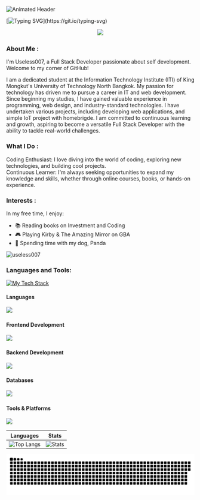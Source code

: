 ![Animated Header](https://capsule-render.vercel.app/api?type=waving&color=0e75b6&height=200&section=header&text=Useless007&fontSize=90&animation=fadeIn)

[![Typing SVG](https://readme-typing-svg.demolab.com/?lines=Hi+there+👋;I+am+a+Full+Stack+Developer;I+love+coding!)](https://git.io/typing-svg)

<div id="header" align="center">
  <img src="https://media3.giphy.com/media/v1.Y2lkPTc5MGI3NjExZDFjMzMwd200NG8xYzEwcDJpcm9kaXJ2MjdzZnI3MW5mdG13OHNobSZlcD12MV9pbnRlcm5hbF9naWZfYnlfaWQmY3Q9Zw/Ws6T5PN7wHv3cY8xy8/giphy.gif" width="50%">
</div>

### About Me :

I'm Useless007, a Full Stack Developer passionate about self development. Welcome to my corner of GitHub!

I am a dedicated student at the Information Technology Institute (ITI) of King Mongkut's University of Technology North Bangkok. My passion for technology has driven me to pursue a career in IT and web development. Since beginning my studies, I have gained valuable experience in programming, web design, and industry-standard technologies. I have undertaken various projects, including developing web applications, and simple IoT project with homebrigde.
I am committed to continuous learning and growth, aspiring to become a versatile Full Stack Developer with the ability to tackle real-world challenges.

### What I Do :

Coding Enthusiast: I love diving into the world of coding, exploring new technologies, and building cool projects.<br>
Continuous Learner: I'm always seeking opportunities to expand my knowledge and skills, whether through online courses, books, or hands-on experience.

### Interests :

In my free time, I enjoy:

- 📚 Reading books on Investment and Coding
- 🎮 Playing Kirby & The Amazing Mirror on GBA
- 🐶 Spending time with my dog, Panda

<p align="left"> <img src="https://komarev.com/ghpvc/?username=useless007&label=Profile%20views&color=0e75b6&style=flat" alt="useless007" /> </p>

<div align="left">
  <h3>Languages and Tools:</h3>
  <a href="https://git.io/typing-svg">
    <img src="https://readme-typing-svg.demolab.com/?lines=My+Tech+Stack;Languages:+Go,+Python,+TypeScript;Frontend:+React,+Next.js,+Tailwind;Backend:+Node.js,+Docker,+Redis&vCenter=true&width=450&height=50" alt="My Tech Stack" />
  </a>
  <h4>Languages</h4>
  <a href="https://skillicons.dev">
    <img src="https://skillicons.dev/icons?i=cpp,cs,java,js,ts,php,py,go,zig" />
  </a>
  <h4>Frontend Development</h4>
  <a href="https://skillicons.dev">
    <img src="https://skillicons.dev/icons?i=html,css,react,nextjs,bootstrap,tailwind" />
  </a>
  <h4>Backend Development</h4>
  <a href="https://skillicons.dev">
    <img src="https://skillicons.dev/icons?i=nodejs,fastapi,elysia,bun" />
  </a>
  <h4>Databases</h4>
  <a href="https://skillicons.dev">
    <img src="https://skillicons.dev/icons?i=mysql,postgres,redis,prisma" />
  </a>
  <h4>Tools & Platforms</h4>
  <a href="https://skillicons.dev">
    <img src="https://skillicons.dev/icons?i=linux,git,arduino,dotnet,anaconda,cloudflare,photoshop,docker,figma" />
  </a>
</div>


| Languages                                                                                                                       | Stats                                                                                                                     |
| ------------------------------------------------------------------------------------------------------------------------------- | ------------------------------------------------------------------------------------------------------------------------- |
| ![Top Langs](https://github-readme-stats.vercel.app/api/top-langs?username=useless007&show_icons=true&locale=en&layout=compact) | ![Stats](https://github-readme-stats.vercel.app/api?username=useless007&theme=radical&show_icons=true&count_private=true) |

<div align="center">
  <img src="dist/github-contribution-grid-snake.svg" alt="snake animation" />
</div>

<!--
Connect with Me
Feel free to connect with me on:

[LinkedIn](Your LinkedIn Profile URL)
[Twitter](Your Twitter Profile URL)
[Personal Website/Blog](Your Personal Website or Blog URL)
Let's collaborate and create something awesome together! 😊
-->

<!--
**Useless007/Useless007** is a ✨ _special_ ✨ repository because its `README.md` (this file) appears on your GitHub profile.

Here are some ideas to get you started:

- 🔭 I’m currently working on ...
- 🌱 I’m currently learning ...
- 👯 I’m looking to collaborate on ...
- 🤔 I’m looking for help with ...
- 💬 Ask me about ...
- 📫 How to reach me: ...
- 😄 Pronouns: ...
- ⚡ Fun fact: ...
-->
